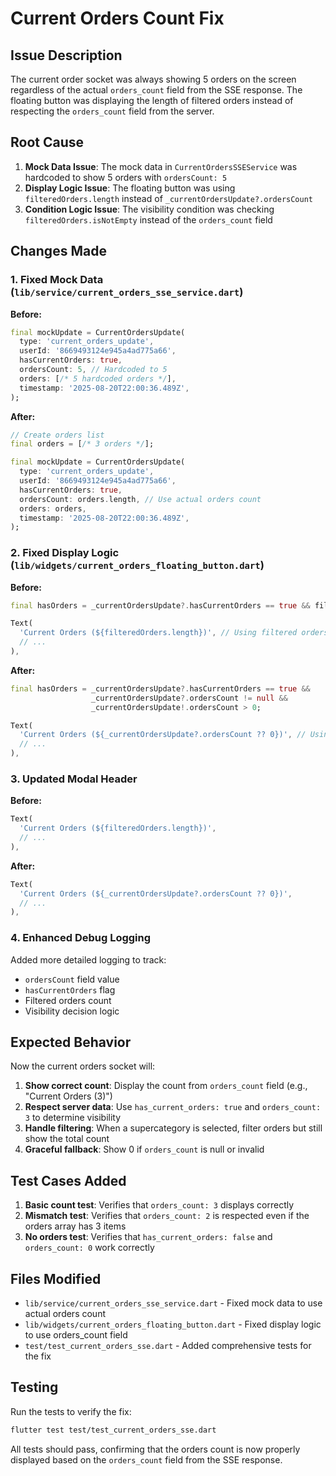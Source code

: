 # Current Orders Count Fix

## Issue Description

The current order socket was always showing 5 orders on the screen regardless of the actual `orders_count` field from the SSE response. The floating button was displaying the length of filtered orders instead of respecting the `orders_count` field from the server.

## Root Cause

1. **Mock Data Issue**: The mock data in `CurrentOrdersSSEService` was hardcoded to show 5 orders with `ordersCount: 5`
2. **Display Logic Issue**: The floating button was using `filteredOrders.length` instead of `_currentOrdersUpdate?.ordersCount`
3. **Condition Logic Issue**: The visibility condition was checking `filteredOrders.isNotEmpty` instead of the `orders_count` field

## Changes Made

### 1. Fixed Mock Data (`lib/service/current_orders_sse_service.dart`)

**Before:**
```dart
final mockUpdate = CurrentOrdersUpdate(
  type: 'current_orders_update',
  userId: '8669493124e945a4ad775a66',
  hasCurrentOrders: true,
  ordersCount: 5, // Hardcoded to 5
  orders: [/* 5 hardcoded orders */],
  timestamp: '2025-08-20T22:00:36.489Z',
);
```

**After:**
```dart
// Create orders list
final orders = [/* 3 orders */];

final mockUpdate = CurrentOrdersUpdate(
  type: 'current_orders_update',
  userId: '8669493124e945a4ad775a66',
  hasCurrentOrders: true,
  ordersCount: orders.length, // Use actual orders count
  orders: orders,
  timestamp: '2025-08-20T22:00:36.489Z',
);
```

### 2. Fixed Display Logic (`lib/widgets/current_orders_floating_button.dart`)

**Before:**
```dart
final hasOrders = _currentOrdersUpdate?.hasCurrentOrders == true && filteredOrders.isNotEmpty;

Text(
  'Current Orders (${filteredOrders.length})', // Using filtered orders length
  // ...
),
```

**After:**
```dart
final hasOrders = _currentOrdersUpdate?.hasCurrentOrders == true && 
                  _currentOrdersUpdate?.ordersCount != null && 
                  _currentOrdersUpdate!.ordersCount > 0;

Text(
  'Current Orders (${_currentOrdersUpdate?.ordersCount ?? 0})', // Using orders_count field
  // ...
),
```

### 3. Updated Modal Header

**Before:**
```dart
Text(
  'Current Orders (${filteredOrders.length})',
  // ...
),
```

**After:**
```dart
Text(
  'Current Orders (${_currentOrdersUpdate?.ordersCount ?? 0})',
  // ...
),
```

### 4. Enhanced Debug Logging

Added more detailed logging to track:
- `ordersCount` field value
- `hasCurrentOrders` flag
- Filtered orders count
- Visibility decision logic

## Expected Behavior

Now the current orders socket will:

1. **Show correct count**: Display the count from `orders_count` field (e.g., "Current Orders (3)")
2. **Respect server data**: Use `has_current_orders: true` and `orders_count: 3` to determine visibility
3. **Handle filtering**: When a supercategory is selected, filter orders but still show the total count
4. **Graceful fallback**: Show 0 if `orders_count` is null or invalid

## Test Cases Added

1. **Basic count test**: Verifies that `orders_count: 3` displays correctly
2. **Mismatch test**: Verifies that `orders_count: 2` is respected even if the orders array has 3 items
3. **No orders test**: Verifies that `has_current_orders: false` and `orders_count: 0` work correctly

## Files Modified

- `lib/service/current_orders_sse_service.dart` - Fixed mock data to use actual orders count
- `lib/widgets/current_orders_floating_button.dart` - Fixed display logic to use orders_count field
- `test/test_current_orders_sse.dart` - Added comprehensive tests for the fix

## Testing

Run the tests to verify the fix:
```bash
flutter test test/test_current_orders_sse.dart
```

All tests should pass, confirming that the orders count is now properly displayed based on the `orders_count` field from the SSE response. 
